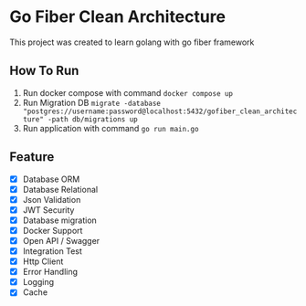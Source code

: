 # Go Fiber Clean Architecture

This project was created to learn golang with go fiber framework

## How To Run

1. Run docker compose with command `docker compose up`
2. Run Migration DB `migrate -database "postgres://username:password@localhost:5432/gofiber_clean_architecture" -path db/migrations up`
3. Run application with command `go run main.go`

## Feature

- [x] Database ORM
- [x] Database Relational
- [x] Json Validation
- [x] JWT Security
- [x] Database migration
- [x] Docker Support
- [x] Open API / Swagger
- [x] Integration Test
- [x] Http Client
- [x] Error Handling
- [x] Logging
- [x] Cache